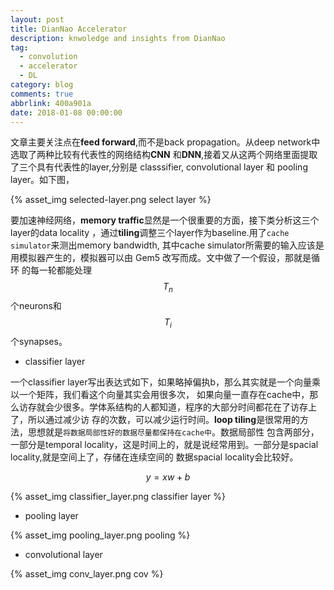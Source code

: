 ```yaml
---
layout: post
title: DianNao Accelerator
description: knwoledge and insights from DianNao
tag:
  - convolution
  - accelerator
  - DL
category: blog
comments: true
abbrlink: 400a901a
date: 2018-01-08 00:00:00
---
```

文章主要关注点在**feed forward**,而不是back propagation。从deep network中选取了两种比较有代表性的网络结构**CNN** 和**DNN**,接着又从这两个网络里面提取了三个具有代表性的layer,分别是 classsifier, convolutional layer 和 pooling layer。如下图，

{% asset_img selected-layer.png select layer %}

要加速神经网络，**memory traffic**显然是一个很重要的方面，接下类分析这三个layer的data locality
，通过**tiling**调整三个layer作为baseline.用了`cache simulator`来测出memory bandwidth, 其中cache
simulator所需要的输入应该是用模拟器产生的，模拟器可以由 Gem5 改写而成。文中做了一个假设，那就是循环
的每一轮都能处理$$T_n$$个neurons和$$T_i$$个synapses。

* classifier layer

一个classifier layer写出表达式如下，如果略掉偏执b，那么其实就是一个向量乘以一个矩阵，我们看这个向量其实会用很多次，
如果向量一直存在cache中，那么访存就会少很多。学体系结构的人都知道，程序的大部分时间都花在了访存上了，所以通过减少访
存的次数，可以减少运行时间。**loop tiling**是很常用的方法，思想就是`将数据局部性好的数据尽量都保持在cache中`。数据局部性
包含两部分，一部分是temporal locality，这是时间上的，就是说经常用到。一部分是spacial locality,就是空间上了，存储在连续空间的
数据spacial locality会比较好。

$$
y=xw+b
$$


{% asset_img classifier_layer.png classifier layer %}

* pooling layer

{% asset_img pooling_layer.png pooling %}

* convolutional layer

{% asset_img conv_layer.png cov %}
